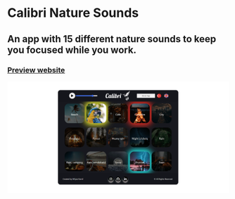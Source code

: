 # Calibri Nature Sounds

## An app with 15 different nature sounds to keep you focused while you work.

### [Preview website](https://milyazkamil.github.io/Calibri-Nature-Sounds/) 
![](./src/assets/images/readme-image.png)